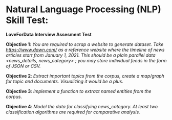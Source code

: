 # Natural Language Processing (NLP) Skill Test:

**LoveForData Interview Assesment Test**

**Objective 1**: *You are required to scrap a website to generate dataset. Take https://www.dawn.com/ as a
reference website where the timeline of news articles start from January 1, 2021. This should be a plain
parallel data <news_details, news_category> ; you may store individual feeds in the form of JSON or CSV.*

**Objective 2**: *Extract important topics from the corpus, create a map/graph for topic and documents. Visualizing
it would be a plus.*

**Objective 3**: *Implement a function to extract named entities from the corpus.*

**Objective 4**: *Model the data for classifying news_category. At least two classification algorithms are required
for comparative analysis.*

